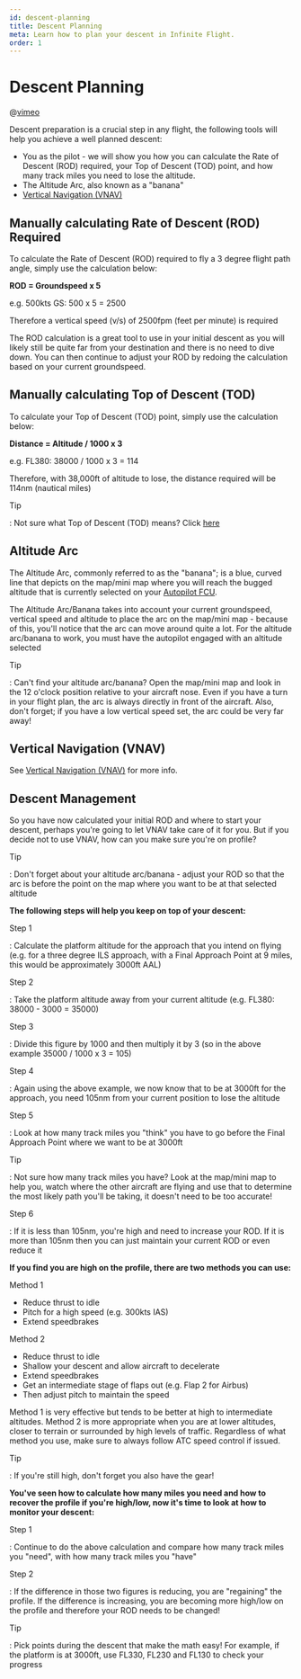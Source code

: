 ```yaml
---
id: descent-planning
title: Descent Planning
meta: Learn how to plan your descent in Infinite Flight.
order: 1
---
```


# Descent Planning

@[vimeo](423207812)

Descent preparation is a crucial step in any flight, the following tools will help you achieve a well planned descent:



- You as the pilot - we will show you how you can calculate the Rate of Descent (ROD) required, your Top of Descent (TOD) point, and how many track miles you need to lose the altitude.
- The Altitude Arc, also known as a "banana"
- [Vertical Navigation (VNAV)](/guide/flying-guide/descent-to-landing/vertical-navigation-(vnav)#vertical-navigation-(vnav))



## Manually calculating Rate of Descent (ROD) Required 



To calculate the Rate of Descent (ROD) required to fly a 3 degree flight path angle, simply use the calculation below:



**ROD = Groundspeed x 5**



e.g. 500kts GS: 500 x 5 = 2500 

Therefore a vertical speed (v/s) of 2500fpm (feet per minute) is required



The ROD calculation is a great tool to use in your initial descent as you will likely still be quite far from your destination and there is no need to dive down. You can then continue to adjust your ROD by redoing the calculation based on your current groundspeed.



## Manually calculating Top of Descent (TOD)



To calculate your Top of Descent (TOD) point, simply use the calculation below:



**Distance = Altitude / 1000 x 3**



e.g. FL380: 38000 / 1000 x 3 = 114 

Therefore, with 38,000ft of altitude to lose, the distance required will be 114nm (nautical miles)



Tip

: Not sure what Top of Descent (TOD) means? Click [here](/guide/flying-guide/descent-to-landing/vertical-navigation-(vnav)#what-does-top-of-descent-(tod)-mean%3F)



## Altitude Arc



The Altitude Arc, commonly referred to as the "banana"; is a blue, curved line that depicts on the map/mini map where you will reach the bugged altitude that is currently selected on your [Autopilot FCU](/guide/getting-started-guide/pilot-user-interface/autopilot#autopilot).



The Altitude Arc/Banana takes into account your current groundspeed, vertical speed and altitude to place the arc on the map/mini map - because of this, you'll notice that the arc can move around quite a lot. For the altitude arc/banana to work, you must have the autopilot engaged with an altitude selected



Tip

: Can't find your altitude arc/banana? Open the map/mini map and look in the 12 o'clock position relative to your aircraft nose. Even if you have a turn in your flight plan, the arc is always directly in front of the aircraft. Also, don't forget; if you have a low vertical speed set, the arc could be very far away!



## Vertical Navigation (VNAV)



See [Vertical Navigation (VNAV)](/guide/flying-guide/descent-to-landing/vertical-navigation-(vnav)#vertical-navigation-(vnav)) for more info.



## Descent Management



So you have now calculated your initial ROD and where to start your descent, perhaps you're going to let VNAV take care of it for you. But if you decide not to use VNAV, how can you make sure you're on profile?



Tip

: Don't forget about your altitude arc/banana - adjust your ROD so that the arc is before the point on the map where you want to be at that selected altitude 



**The following steps will help you keep on top of your descent:**



Step 1

: Calculate the platform altitude for the approach that you intend on flying (e.g. for a three degree ILS approach, with a Final Approach Point at 9 miles, this would be approximately 3000ft AAL)



Step 2

: Take the platform altitude away from your current altitude (e.g. FL380: 38000 - 3000 = 35000)



Step 3

: Divide this figure by 1000 and then multiply it by 3 (so in the above example 35000 / 1000 x 3 = 105)



Step 4

: Again using the above example, we now know that to be at 3000ft for the approach, you need 105nm from your current position to lose the altitude



Step 5

: Look at how many track miles you "think" you have to go before the Final Approach Point where we want to be at 3000ft



Tip

: Not sure how many track miles you have? Look at the map/mini map to help you, watch where the other aircraft are flying and use that to determine the most likely path you'll be taking, it doesn't need to be too accurate! 



Step 6

: If it is less than 105nm, you're high and need to increase your ROD. If it is more than 105nm then you can just maintain your current ROD or even reduce it



**If you find you are high on the profile, there are two methods you can use:**



Method 1

- Reduce thrust to idle
- Pitch for a high speed (e.g. 300kts IAS)
- Extend speedbrakes



Method 2

- Reduce thrust to idle
- Shallow your descent and allow aircraft to decelerate
- Extend speedbrakes
- Get an intermediate stage of flaps out (e.g. Flap 2 for Airbus)
- Then adjust pitch to maintain the speed



Method 1 is very effective but tends to be better at high to intermediate altitudes. Method 2 is more appropriate when you are at lower altitudes, closer to terrain or surrounded by high levels of traffic. Regardless of what method you use, make sure to always follow ATC speed control if issued.



Tip

: If you're still high, don't forget you also have the gear!



**You've seen how to calculate how many miles you need and how to recover the profile if you're high/low, now it's time to look at how to monitor your descent:**



Step 1

: Continue to do the above calculation and compare how many track miles you "need", with how many track miles you "have"



Step 2

: If the difference in those two figures is reducing, you are "regaining" the profile. If the difference is increasing, you are becoming more high/low on the profile and therefore your ROD needs to be changed!



Tip

: Pick points during the descent that make the math easy! For example, if the platform is at 3000ft, use FL330, FL230 and FL130 to check your progress 